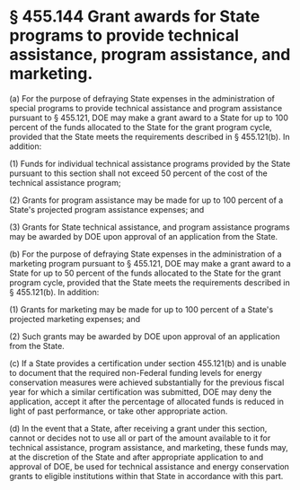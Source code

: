 # § 455.144   Grant awards for State programs to provide technical assistance, program assistance, and marketing.

(a) For the purpose of defraying State expenses in the administration of special programs to provide technical assistance and program assistance pursuant to § 455.121, DOE may make a grant award to a State for up to 100 percent of the funds allocated to the State for the grant program cycle, provided that the State meets the requirements described in § 455.121(b). In addition: 


(1) Funds for individual technical assistance programs provided by the State pursuant to this section shall not exceed 50 percent of the cost of the technical assistance program; 


(2) Grants for program assistance may be made for up to 100 percent of a State's projected program assistance expenses; and 


(3) Grants for State technical assistance, and program assistance programs may be awarded by DOE upon approval of an application from the State. 


(b) For the purpose of defraying State expenses in the administration of a marketing program pursuant to § 455.121, DOE may make a grant award to a State for up to 50 percent of the funds allocated to the State for the grant program cycle, provided that the State meets the requirements described in § 455.121(b). In addition: 


(1) Grants for marketing may be made for up to 100 percent of a State's projected marketing expenses; and 


(2) Such grants may be awarded by DOE upon approval of an application from the State. 


(c) If a State provides a certification under section 455.121(b) and is unable to document that the required non-Federal funding levels for energy conservation measures were achieved substantially for the previous fiscal year for which a similar certification was submitted, DOE may deny the application, accept it after the percentage of allocated funds is reduced in light of past performance, or take other appropriate action. 


(d) In the event that a State, after receiving a grant under this section, cannot or decides not to use all or part of the amount available to it for technical assistance, program assistance, and marketing, these funds may, at the discretion of the State and after appropriate application to and approval of DOE, be used for technical assistance and energy conservation grants to eligible institutions within that State in accordance with this part. 




